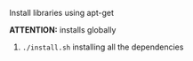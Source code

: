 Install libraries using apt-get

**ATTENTION:** installs globally

1. `./install.sh` installing all the dependencies
